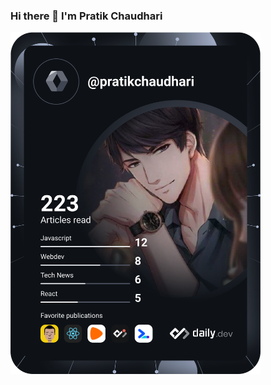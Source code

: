 ### Hi there 👋 I'm Pratik Chaudhari 

<a href="https://app.daily.dev/pratikchaudhari"><img src="https://github.com/pratikgchaudhari/pratikgchaudhari/blob/master/devcard.svg" width="400" alt="Chris Bongers's Dev Card"/></a>

<!--
**pratikgchaudhari/pratikgchaudhari** is a ✨ _special_ ✨ repository because its `README.md` (this file) appears on your GitHub profile.

Here are some ideas to get you started:

- 🔭 I’m currently working on ...
- 🌱 I’m currently learning ...
- 👯 I’m looking to collaborate on ...
- 🤔 I’m looking for help with ...
- 💬 Ask me about ...
- 📫 How to reach me: ...
- 😄 Pronouns: ...
- ⚡ Fun fact: ...
-->
